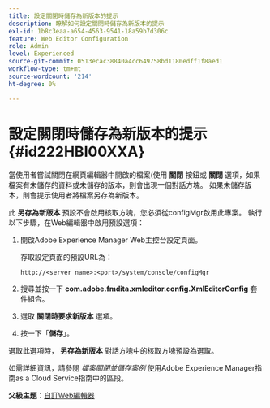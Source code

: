 ```yaml
---
title: 設定關閉時儲存為新版本的提示
description: 瞭解如何設定關閉時儲存為新版本的提示
exl-id: 1b8c3eaa-a654-4563-9541-18a59b7d306c
feature: Web Editor Configuration
role: Admin
level: Experienced
source-git-commit: 0513ecac38840a4cc649758bd1180edff1f8aed1
workflow-type: tm+mt
source-wordcount: '214'
ht-degree: 0%

---
```


# 設定關閉時儲存為新版本的提示 {#id222HBI00XXA}

當使用者嘗試關閉在網頁編輯器中開啟的檔案(使用 **關閉** 按鈕或 **關閉** 選項，如果檔案有未儲存的資料或未儲存的版本，則會出現一個對話方塊。 如果未儲存版本，則會提示使用者將檔案另存為新版本。

此 **另存為新版本** 預設不會啟用核取方塊，您必須從configMgr啟用此專案。 執行以下步驟，在Web編輯器中啟用預設選項：

1. 開啟Adobe Experience Manager Web主控台設定頁面。

   存取設定頁面的預設URL為：

   ```http
   http://<server name>:<port>/system/console/configMgr
   ```

1. 搜尋並按一下 **com.adobe.fmdita.xmleditor.config.XmlEditorConfig** 套件組合。

1. 選取 **關閉時要求新版本** 選項。

1. 按一下「**儲存**」。


選取此選項時， **另存為新版本** 對話方塊中的核取方塊預設為選取。

如需詳細資訊，請參閱 *檔案關閉並儲存案例* 使用Adobe Experience Manager指南as a Cloud Service指南中的區段。

**父級主題：**[&#x200B;自訂Web編輯器](conf-web-editor.md)
